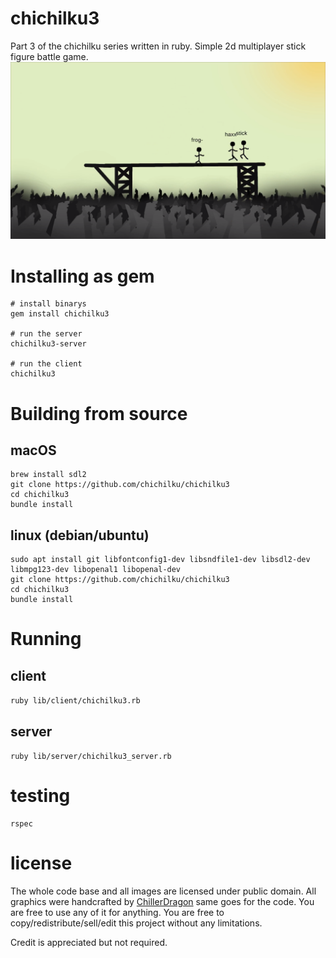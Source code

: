 # chichilku3
Part 3 of the chichilku series written in ruby.
Simple 2d multiplayer stick figure battle game.
![Demo Picture](screenshots/chichilku3.png)

# Installing as gem

```
# install binarys
gem install chichilku3

# run the server
chichilku3-server

# run the client
chichilku3
```

# Building from source

## macOS

```
brew install sdl2
git clone https://github.com/chichilku/chichilku3
cd chichilku3
bundle install
```

## linux (debian/ubuntu)

```
sudo apt install git libfontconfig1-dev libsndfile1-dev libsdl2-dev libmpg123-dev libopenal1 libopenal-dev
git clone https://github.com/chichilku/chichilku3
cd chichilku3
bundle install
```

# Running

## client

``ruby lib/client/chichilku3.rb``

## server

``ruby lib/server/chichilku3_server.rb``

# testing

```
rspec
```

# license

The whole code base and all images are licensed under public domain.
All graphics were handcrafted by [ChillerDragon](https://github.com/ChillerDragon) same goes for the code.
You are free to use any of it for anything. You are free to copy/redistribute/sell/edit this project without any limitations.


Credit is appreciated but not required.
